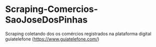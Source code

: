 # Scraping-Comercios-SaoJoseDosPinhas
Scraping coletando dos os comércios registrados na plataforma digital guiatelefone (https://www.guiatelefone.com/)
